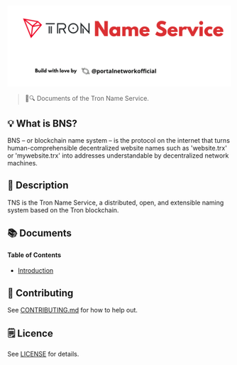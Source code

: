 ![Tron Name Service](./assets/trxns.png)

> 📖🔍 Documents of the Tron Name Service.

## 💡 What is BNS?
BNS – or blockchain name system – is the protocol on the internet that turns human-comprehensible decentralized website names such as 'website.trx' or 'mywebsite.trx' into addresses understandable by decentralized network machines.

## 📝 Description

TNS is the Tron Name Service, a distributed, open, and extensible naming system based on the Tron blockchain.

## 📚 Documents

#### Table of Contents
-  [Introduction](./docs/INTRODUCTION.md)

## 📣 Contributing
See [CONTRIBUTING.md](./CONTRIBUTING.md) for how to help out.

## 🗒 Licence
See [LICENSE](./LICENSE) for details.
